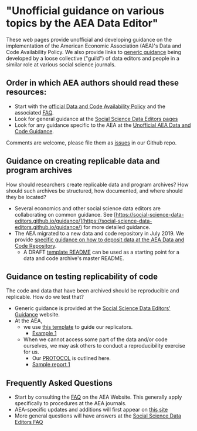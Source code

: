 # "Unofficial guidance on various topics by the AEA Data Editor"

These web pages provide unofficial and developing guidance on the implementation of the American Economic Association (AEA)'s Data and Code Availability Policy. We also provide links to [generic guidance](https://social-science-data-editors.github.io/guidance/) being developed by a loose collective ("guild") of data editors and people in a similar role at various social science journals.

## Order in which AEA authors should read these resources:
- Start with the [official Data and Code Availability Policy](https://www.aeaweb.org/journals/policies/data-code) and the associated [FAQ](https://www.aeaweb.org/journals/policies/data-code/faq).
- Look for general guidance at the [Social Science Data Editors pages](https://social-science-data-editors.github.io/guidance/)
- Look for any guidance specific to the AEA at the [Unofficial AEA Data and Code Guidance](https://aeadataeditor.github.io/aea-de-guidance/).

Comments are welcome, please file them  as [issues](https://github.com/AEADataEditor/aea-de-guidance/issues) in our Github repo.

## Guidance on creating replicable data and program archives

How should researchers create replicable data and program archives? How should such archives be structured, how documented, and where should they be located?

- Several economics and other social science data editors are collaborating on common guidance. See [https://social-science-data-editors.github.io/guidance/](https://social-science-data-editors.github.io/guidance/) for more detailed guidance.
- The AEA migrated to a new data and code repository in July 2019. We provide [specific guidance on how to deposit data at the AEA Data and Code Repository](data-deposit-aea-guidance.md). 
  - A DRAFT [template README](template-README.md) can be used as a starting point for a data and code archive's master README. 

## Guidance on testing replicability of code
The code and data that have been archived should be reproducible and replicable. How do we test that? 

- Generic guidance is provided at the [Social Science Data Editors' Guidance](https://social-science-data-editors.github.io/guidance/) website. 
- At the AEA, 
  - we use [this template](https://github.com/AEADataEditor/replication-template/blob/master/REPLICATION.md) to guide our replicators. 
    - [Example 1](sample-report.md)
  - When we cannot access some part of the data and/or code ourselves, we may ask others to conduct a reproducibility exercise for us. 
    - Our [PROTOCOL](protocol-3rd-party-replication.md) is outlined here.
    - [Sample report 1](sample-report-3rd-1.md)

## Frequently Asked Questions
- Start by consulting the [FAQ](https://www.aeaweb.org/journals/policies/data-code/faq) on the AEA Website. This generally apply specifically to procedures at the AEA journals.
- AEA-specific updates and additions will first appear on [this site](FAQ.md)
- More general questions will have answers at the  [Social Science Data Editors FAQ](https://social-science-data-editors.github.io/guidance/faq.html)
